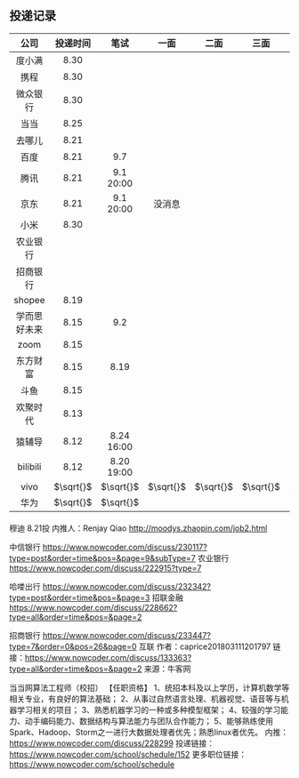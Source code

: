 ﻿## 投递记录
|     公司     | 投递时间  |    笔试    |   一面    |   二面    |   三面    |   HR面    |
| :----------: | :-------: | :--------: | :-------: | :-------: | :-------: | :-------: |
|    度小满    |   8.30    |       |           |
|    携程    |   8.30    |       |           |
|    微众银行    |   8.30    |       |           |
|    当当    |   8.25    |       |           |
|    去哪儿    |   8.21    |       |           |
|    百度    |   8.21    |   9.7    |           |
|    腾讯    |   8.21    |   9.1 20:00    |           |
|    京东    |   8.21    |   9.1 20:00    |     没消息      |
|    小米    |   8.30    |       |           |
|    农业银行    |       |       |           |
|    招商银行    |      |       |           |
| shopee |   8.19    |        |           |
| 学而思好未来 |   8.15    |    9.2     |           |
|     zoom     |   8.15    |            |           |
|   东方财富   |   8.15    |    8.19    |           |
|     斗鱼     |   8.15    |            |           |
|   欢聚时代   |   8.13    |            |           |
|    猿辅导    |   8.12    | 8.24 16:00 |           |
|   bilibili   |   8.12    | 8.20 19:00 |           |
|     vivo     | $\sqrt{}$ | $\sqrt{}$  | $\sqrt{}$ | $\sqrt{}$ | $\sqrt{}$ | $\sqrt{}$ |
|     华为     | $\sqrt{}$ | $\sqrt{}$  |             |        |   |   |



####
穆迪 8.21投
内推人：Renjay Qiao
http://moodys.zhaopin.com/job2.html

中信银行 https://www.nowcoder.com/discuss/230117?type=post&order=time&pos=&page=9&subType=7
农业银行 https://www.nowcoder.com/discuss/222915?type=7 

哈喽出行 https://www.nowcoder.com/discuss/232342?type=post&order=time&pos=&page=3
招联金融 https://www.nowcoder.com/discuss/228662?type=all&order=time&pos=&page=2

招商银行 https://www.nowcoder.com/discuss/233447?type=7&order=0&pos=26&page=0
互联
作者：caprice201803111201797
链接：https://www.nowcoder.com/discuss/133363?type=all&order=time&pos=&page=2
来源：牛客网

当当网算法工程师（校招）
【任职资格】
1、统招本科及以上学历，计算机数学等相关专业，有良好的算法基础；
2、从事过自然语言处理、机器视觉、语音等与机器学习相关的项目；
3、熟悉机器学习的一种或多种模型框架；
4、较强的学习能力、动手编码能力、数据结构与算法能力与团队合作能力；
5、能够熟练使用Spark、Hadoop、Storm之一进行大数据处理者优先；熟悉linux者优先。
内推：https://www.nowcoder.com/discuss/228299
投递链接：https://www.nowcoder.com/school/schedule/152
更多职位链接：https://www.nowcoder.com/school/schedule
